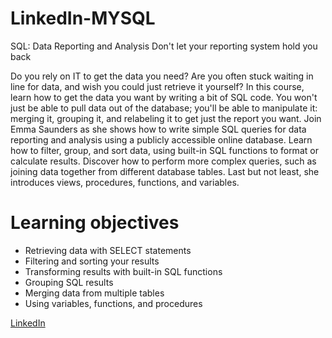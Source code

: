 # LinkedIn-MYSQL

SQL: Data Reporting and Analysis
Don't let your reporting system hold you back 

Do you rely on IT to get the data you need? Are you often stuck waiting in line for data, and wish you could just retrieve it yourself? In this course, learn how to get the data you want by writing a bit of SQL code. You won't just be able to pull data out of the database; you'll be able to manipulate it: merging it, grouping it, and relabeling it to get just the report you want. Join Emma Saunders as she shows how to write simple SQL queries for data reporting and analysis using a publicly accessible online database. Learn how to filter, group, and sort data, using built-in SQL functions to format or calculate results. Discover how to perform more complex queries, such as joining data together from different database tables. Last but not least, she introduces views, procedures, functions, and variables.


# Learning objectives

* Retrieving data with SELECT statements
* Filtering and sorting your results
* Transforming results with built-in SQL functions
* Grouping SQL results
* Merging data from multiple tables
* Using variables, functions, and procedures
    
[LinkedIn](https://www.linkedin.com/learning/sql-data-reporting-and-analysis-2/don-t-let-your-reporting-system-hold-you-back) 
